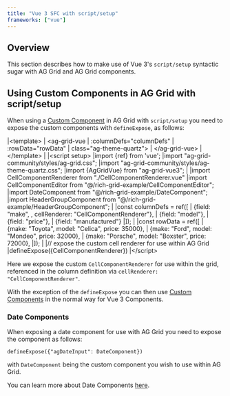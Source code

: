 ```yaml
---
title: "Vue 3 SFC with script/setup"
frameworks: ["vue"]
---
```


## Overview

This section describes how to make use of Vue 3's `script/setup` syntactic sugar with AG Grid and AG Grid components.

## Using Custom Components in AG Grid with script/setup

When using a [Custom Component](../component-types/) in AG Grid with `script/setup` you need to expose the custom components
with `defineExpose`, as follows:

<snippet transform={false} language="html">
|&lt;template>
|  &lt;ag-grid-vue
|      :columnDefs="columnDefs"
|      :rowData="rowData"
|      class="ag-theme-quartz">
|  &lt;/ag-grid-vue>
|&lt;/template>
|
|&lt;script setup>
|import {ref} from 'vue';
|import "ag-grid-community/styles/ag-grid.css";
|import "ag-grid-community/styles/ag-theme-quartz.css";
|import {AgGridVue} from "ag-grid-vue3";
|
|import CellComponentRenderer from "./CellComponentRenderer.vue"
|import CellComponentEditor from "@/rich-grid-example/CellComponentEditor";
|import DateComponent from "@/rich-grid-example/DateComponent";
|import HeaderGroupComponent from "@/rich-grid-example/HeaderGroupComponent";
|
|const columnDefs = ref([
|  {field: "make", , cellRenderer: "CellComponentRenderer"},
|  {field: "model"},
|  {field: "price"},
|  {field: "manufactured"}
|]);
|
|const rowData = ref([
|  {make: "Toyota", model: "Celica", price: 35000},
|  {make: "Ford", model: "Mondeo", price: 32000},
|  {make: "Porsche", model: "Boxster", price: 72000},
|]);
|
|// expose the custom cell renderer for use within AG Grid
|defineExpose({CellComponentRenderer})
|&lt;/script>
</snippet>

Here we expose the custom `CellComponentRenderer` for use within the grid, referenced in the column definition via `cellRenderer: "CellComponentRenderer"`.

With the exception of the `defineExpose` you can then use  [Custom Components](../component-types/) in the normal way for Vue 3 Components.

### Date Components

When exposing a date component for use with AG Grid you need to expose the component as follows:

`defineExpose({"agDateInput": DateComponent})`

with `DateComponent` being the custom component you wish to use within AG Grid.

You can learn more about Date Components [here](../component-date/). 
